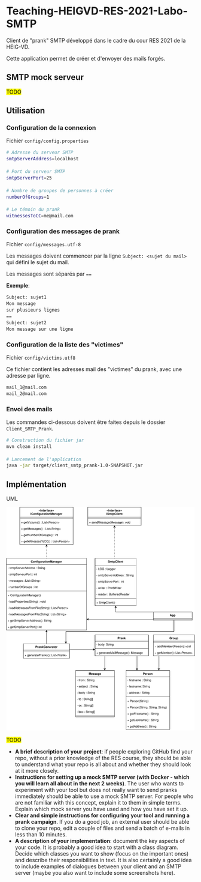 # Teaching-HEIGVD-RES-2021-Labo-SMTP

Client de "prank" SMTP développé dans le cadre du cour RES 2021 de la HEIG-VD.

Cette application permet de créer et d'envoyer des mails forgés.



## SMTP mock serveur

<mark> TODO </mark>



## Utilisation

### Configuration de la connexion

Fichier `config/config.properties`

````bash
# Adresse du serveur SMTP
smtpServerAddress=localhost

# Port du serveur SMTP
smtpServerPort=25

# Nombre de groupes de personnes à créer
numberOfGroups=1

# Le témoin du prank
witnessesToCC=me@mail.com
````



### Configuration des messages de prank

Fichier `config/messages.utf-8`

Les messages doivent commencer par la ligne `Subject: <sujet du mail>` qui défini le sujet du mail.

Les messages sont séparés par `==`

**Exemple**:

````bash
Subject: sujet1
Mon message
sur plusieurs lignes
==
Subject: sujet2
Mon message sur une ligne
````



### Configuration de la liste des "victimes"

Fichier `config/victims.utf8`

Ce fichier contient les adresses mail des "victimes" du prank, avec une adresse par ligne.

````bash
mail_1@mail.com
mail_2@mail.com
````



### Envoi des mails

Les commandes ci-dessous doivent être faites depuis le dossier `Client_SMTP_Prank`.

````bash
# Construction du fichier jar
mvn clean install

# Lancement de l'application
java -jar target/client_smtp_prank-1.0-SNAPSHOT.jar
````



## Implémentation

UML

![](figures\UML.svg)







<mark>TODO</mark>

* **A brief description of your project**: if people exploring GitHub find your repo, without a prior knowledge of the RES course, they should be able to understand what your repo is all about and whether they should look at it more closely.
* **Instructions for setting up a mock SMTP server (with Docker - which you will learn all about in the next 2 weeks)**. The user who wants to experiment with your tool but does not really want to send pranks immediately should be able to use a mock SMTP server. For people who are not familiar with this concept, explain it to them in simple terms. Explain which mock server you have used and how you have set it up.
* **Clear and simple instructions for configuring your tool and running a prank campaign**. If you do a good job, an external user should be able to clone your repo, edit a couple of files and send a batch of e-mails in less than 10 minutes.
* **A description of your implementation**: document the key aspects of your code. It is probably a good idea to start with a class diagram. Decide which classes you want to show (focus on the important ones) and describe their responsibilities in text. It is also certainly a good idea to include examples of dialogues between your client and an SMTP server (maybe you also want to include some screenshots here).